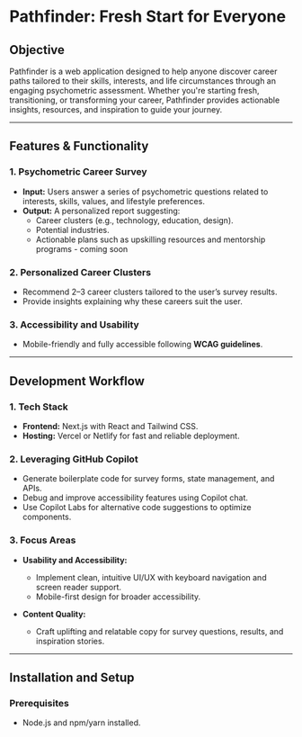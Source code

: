 # Pathfinder: Fresh Start for Everyone

## Objective

Pathfinder is a web application designed to help anyone discover career paths tailored to their skills, interests, and life circumstances through an engaging psychometric assessment. Whether you're starting fresh, transitioning, or transforming your career, Pathfinder provides actionable insights, resources, and inspiration to guide your journey.

---

## Features & Functionality

### 1. Psychometric Career Survey
- **Input:** Users answer a series of psychometric questions related to interests, skills, values, and lifestyle preferences.
- **Output:** A personalized report suggesting:
  - Career clusters (e.g., technology, education, design).
  - Potential industries.
  - Actionable plans such as upskilling resources and mentorship programs - coming soon

### 2. Personalized Career Clusters
- Recommend 2–3 career clusters tailored to the user’s survey results.
- Provide insights explaining why these careers suit the user.

### 3. Accessibility and Usability
- Mobile-friendly and fully accessible following **WCAG guidelines**.

---

## Development Workflow

### 1. Tech Stack
- **Frontend:** Next.js with React and Tailwind CSS.
- **Hosting:** Vercel or Netlify for fast and reliable deployment.

### 2. Leveraging GitHub Copilot
- Generate boilerplate code for survey forms, state management, and APIs.
- Debug and improve accessibility features using Copilot chat.
- Use Copilot Labs for alternative code suggestions to optimize components.

### 3. Focus Areas
- **Usability and Accessibility:**
  - Implement clean, intuitive UI/UX with keyboard navigation and screen reader support.
  - Mobile-first design for broader accessibility.

- **Content Quality:**
  - Craft uplifting and relatable copy for survey questions, results, and inspiration stories.

---

## Installation and Setup

### Prerequisites
- Node.js and npm/yarn installed.


